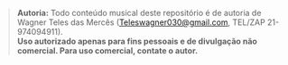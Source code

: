 > **Autoria:** Todo conteúdo musical deste repositório é de autoria de Wagner Teles das Mercês (Teleswagner030@gmail.com, TEL/ZAP 21-974094911).  
> **Uso autorizado apenas para fins pessoais e de divulgação não comercial. Para uso comercial, contate o autor.**